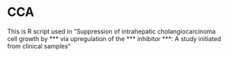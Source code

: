 # CCA
This is R script used in "Suppression of intrahepatic cholangiocarcinoma cell growth by *** via upregulation of the *** inhibitor ***: A study initiated from clinical samples"
